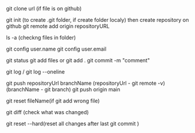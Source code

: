 git clone url (if file is on github)

git init (to create .git folder, if create folder localy)
then create repository on github
git remote add origin repositoryURL

ls -a (checkng files in folder)

git config user.name
git config user.email

git status
git add files or git add .
git commit -m "comment"

git log / git log --oneline

git push repositoryUrl branchName
(repositoryUrl - git remote -v)
(branchName - git branch)
git push origin main

git reset fileName(if git add wrong file)

git diff (check what was changed)

git reset --hard(reset all changes after last git commit )
